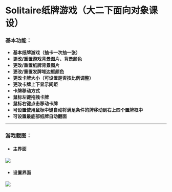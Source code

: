 # Solitaire纸牌游戏（大二下面向对象课设）
### 基本功能：
+ **基本纸牌游戏（抽卡一次抽一张）**
+ **更改/重置游戏背景图片、背景颜色**
+ **更改/重置纸牌背景图片**
+ **更改/重置发牌堆边框颜色**
+ **更改卡牌大小（可设置是否按比例调整）**
+ **更改卡牌上下显示间距**
+ **卡牌移动方式**
 + **鼠标左键拖拽卡牌**
 + **鼠标右键点击移动卡牌**
+ **可设置使用鼠标中键自动将满足条件的牌移动到右上四个置牌框中**
+ **可设置最底部纸牌自动翻面**
****
### 游戏截图：
+ #### 主界面
[![](https://images-wixmp-ed30a86b8c4ca887773594c2.wixmp.com/f/19bcefb8-eda3-47ae-9062-62305c007a37/dd8rbpn-942337a7-bab0-4895-ae33-c4aeb91eeab6.jpg/v1/fill/w_1030,h_776,q_70,strp/solitaire1_by_juhkff_dd8rbpn-pre.jpg?token=eyJ0eXAiOiJKV1QiLCJhbGciOiJIUzI1NiJ9.eyJzdWIiOiJ1cm46YXBwOjdlMGQxODg5ODIyNjQzNzNhNWYwZDQxNWVhMGQyNmUwIiwiaXNzIjoidXJuOmFwcDo3ZTBkMTg4OTgyMjY0MzczYTVmMGQ0MTVlYTBkMjZlMCIsIm9iaiI6W1t7ImhlaWdodCI6Ijw9ODkyIiwicGF0aCI6IlwvZlwvMTliY2VmYjgtZWRhMy00N2FlLTkwNjItNjIzMDVjMDA3YTM3XC9kZDhyYnBuLTk0MjMzN2E3LWJhYjAtNDg5NS1hZTMzLWM0YWViOTFlZWFiNi5qcGciLCJ3aWR0aCI6Ijw9MTE4NCJ9XV0sImF1ZCI6WyJ1cm46c2VydmljZTppbWFnZS5vcGVyYXRpb25zIl19.JkxCDmwPwO17GY3MGOW5ZAlN_9sb8YMSnr2fZR7oef4)](https://images-wixmp-ed30a86b8c4ca887773594c2.wixmp.com/f/19bcefb8-eda3-47ae-9062-62305c007a37/dd8rbpn-942337a7-bab0-4895-ae33-c4aeb91eeab6.jpg/v1/fill/w_1030,h_776,q_70,strp/solitaire1_by_juhkff_dd8rbpn-pre.jpg?token=eyJ0eXAiOiJKV1QiLCJhbGciOiJIUzI1NiJ9.eyJzdWIiOiJ1cm46YXBwOjdlMGQxODg5ODIyNjQzNzNhNWYwZDQxNWVhMGQyNmUwIiwiaXNzIjoidXJuOmFwcDo3ZTBkMTg4OTgyMjY0MzczYTVmMGQ0MTVlYTBkMjZlMCIsIm9iaiI6W1t7ImhlaWdodCI6Ijw9ODkyIiwicGF0aCI6IlwvZlwvMTliY2VmYjgtZWRhMy00N2FlLTkwNjItNjIzMDVjMDA3YTM3XC9kZDhyYnBuLTk0MjMzN2E3LWJhYjAtNDg5NS1hZTMzLWM0YWViOTFlZWFiNi5qcGciLCJ3aWR0aCI6Ijw9MTE4NCJ9XV0sImF1ZCI6WyJ1cm46c2VydmljZTppbWFnZS5vcGVyYXRpb25zIl19.JkxCDmwPwO17GY3MGOW5ZAlN_9sb8YMSnr2fZR7oef4 "主界面")
+ #### 设置界面
[![](https://images-wixmp-ed30a86b8c4ca887773594c2.wixmp.com/f/19bcefb8-eda3-47ae-9062-62305c007a37/dd8rc9f-52d30e6e-e8de-48ad-958f-5c4c7c2b21e8.jpg/v1/fill/w_1030,h_776,q_70,strp/solitaire2_by_juhkff_dd8rc9f-pre.jpg?token=eyJ0eXAiOiJKV1QiLCJhbGciOiJIUzI1NiJ9.eyJzdWIiOiJ1cm46YXBwOjdlMGQxODg5ODIyNjQzNzNhNWYwZDQxNWVhMGQyNmUwIiwiaXNzIjoidXJuOmFwcDo3ZTBkMTg4OTgyMjY0MzczYTVmMGQ0MTVlYTBkMjZlMCIsIm9iaiI6W1t7ImhlaWdodCI6Ijw9ODkyIiwicGF0aCI6IlwvZlwvMTliY2VmYjgtZWRhMy00N2FlLTkwNjItNjIzMDVjMDA3YTM3XC9kZDhyYzlmLTUyZDMwZTZlLWU4ZGUtNDhhZC05NThmLTVjNGM3YzJiMjFlOC5qcGciLCJ3aWR0aCI6Ijw9MTE4NCJ9XV0sImF1ZCI6WyJ1cm46c2VydmljZTppbWFnZS5vcGVyYXRpb25zIl19.lPiVMutaUxcqo1g1CTUHxtnSYZLnWGBrtqnlz3yBNrw)](https://images-wixmp-ed30a86b8c4ca887773594c2.wixmp.com/f/19bcefb8-eda3-47ae-9062-62305c007a37/dd8rc9f-52d30e6e-e8de-48ad-958f-5c4c7c2b21e8.jpg/v1/fill/w_1030,h_776,q_70,strp/solitaire2_by_juhkff_dd8rc9f-pre.jpg?token=eyJ0eXAiOiJKV1QiLCJhbGciOiJIUzI1NiJ9.eyJzdWIiOiJ1cm46YXBwOjdlMGQxODg5ODIyNjQzNzNhNWYwZDQxNWVhMGQyNmUwIiwiaXNzIjoidXJuOmFwcDo3ZTBkMTg4OTgyMjY0MzczYTVmMGQ0MTVlYTBkMjZlMCIsIm9iaiI6W1t7ImhlaWdodCI6Ijw9ODkyIiwicGF0aCI6IlwvZlwvMTliY2VmYjgtZWRhMy00N2FlLTkwNjItNjIzMDVjMDA3YTM3XC9kZDhyYzlmLTUyZDMwZTZlLWU4ZGUtNDhhZC05NThmLTVjNGM3YzJiMjFlOC5qcGciLCJ3aWR0aCI6Ijw9MTE4NCJ9XV0sImF1ZCI6WyJ1cm46c2VydmljZTppbWFnZS5vcGVyYXRpb25zIl19.lPiVMutaUxcqo1g1CTUHxtnSYZLnWGBrtqnlz3yBNrw "设置界面")